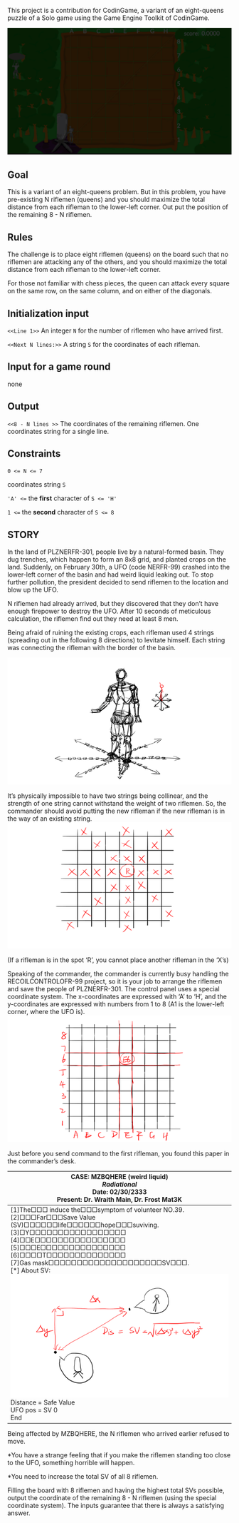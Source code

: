 This project is a contribution for CodinGame, a variant of an eight-queens puzzle of a Solo game using the Game Engine Toolkit of CodinGame.

![](src/main/resources/view/assets/demo.gif)

## Goal
This is a variant of an eight-queens problem. But in this problem, you have pre-existing N riflemen (queens) and you should maximize the total distance from each rifleman to the lower-left corner. Out put the position of the remaining 8 - N riflemen.

## Rules
The challenge is to place eight riflemen (queens) on the board such that no riflemen are attacking any of the others, and you should maximize the total distance from each rifleman to the lower-left corner.

For those not familiar with chess pieces, the queen can attack every square on the same row, on the same column, and on either of the diagonals.

## Initialization input


`<<Line 1>>` An integer `N` for the number of riflemen who have arrived first.

`<<Next N lines:>>` A string `S` for the coordinates of each rifleman.


## Input for a game round
none

## Output

`<<8 - N lines >>` The coordinates of the remaining riflemen. One coordinates string for a single line.

## Constraints



`0 <= N <= 7`

coordinates string `S`

`'A' <=` the **first** character of `S <= 'H'`

`1 <=` the **second** character of `S <= 8`

## STORY
In the land of PLZNERFR-301, people live by a natural-formed basin. They dug trenches, which happen to form an 8x8 grid, and planted crops on the land. Suddenly, on February 30th, a UFO (code NERFR-99) crashed into the lower-left corner of the basin and had weird liquid leaking out. To stop further pollution, the president decided to send riflemen to the location and blow up the UFO.

N riflemen had already arrived, but they discovered that they don’t have enough firepower to destroy the UFO. After 10 seconds of meticulous calculation, the riflemen find out they need at least 8 men.

Being afraid of ruining the existing crops, each rifleman used 4 strings (spreading out in the following 8 directions) to levitate himself. Each string was connecting the rifleman with the border of the basin.


![](src/main/resources/view/assets/statement-1-720.png)

It’s physically impossible to have two strings being collinear, and the strength of one string cannot withstand the weight of two riflemen. So, the commander should avoid putting the new rifleman if the new rifleman is in the way of an existing string.
![](src/main/resources/view/assets/statement-2-720.png)

(If a rifleman is in the spot ‘R’, you cannot place another rifleman in the ‘X’s)

Speaking of the commander, the commander is currently busy handling the RECOILCONTROLOFR-99 project, so it is your job to arrange the riflemen and save the people of PLZNERFR-301. The control panel uses a special coordinate system. The x-coordinates are expressed with ‘A’ to ‘H’, and the y-coordinates are expressed with numbers from 1 to 8 (A1 is the lower-left corner, where the UFO is).
![](src/main/resources/view/assets/statement-3-720.png)

Just before you send command to the first rifleman, you found this paper in the commander’s desk.


|CASE: MZBQHERE (weird liquid)<br />*Radiational*<br/>Date: 02/30/2333<br />Present: Dr. Wraith Main, Dr. Frost Mat3K     | 
|----  | 
|[1]The□□□ induce the□□□symptom of volunteer NO.39.<br/>[2]□□□Far□□□Save Value (SV)□□□□□□life□□□□□□hope□□□suviving.<br/>[3]□Y□□□□□□□□□□□□□□□□□<br/>[4]□□E□□□□□□□□□□□□□□□□<br/>[5]□□□E□□□□□□□□□□□□□□□<br/>[6]□□□□T□□□□□□□□□□□□□□<br/>[7]Gas mask□□□□□□□□□□□□□□□□□□□□SV□□□.<br/>[*] About SV:<br/>![](src/main/resources/view/assets/statement-4-720.png) <br/> Distance = Safe Value <br/> UFO pos = SV 0<br/> End  | 

Being affected by MZBQHERE, the N riflemen who arrived earlier refused to move.

*You have a strange feeling that if you make the riflemen standing too close to the UFO, something horrible will happen.

*You need to increase the total SV of all 8 riflemen.

Filling the board with 8 riflemen and having the highest total SVs possible, output the coordinate of the remaining 8 - N riflemen (using the special coordinate system). The inputs guarantee that there is always a satisfying answer. 
